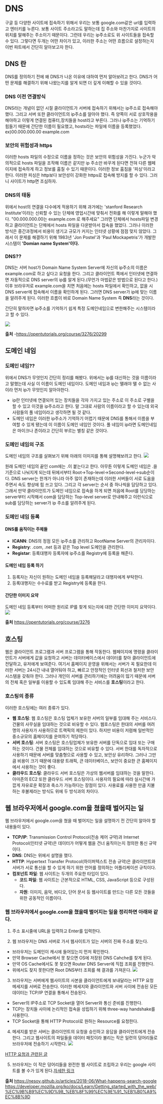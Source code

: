 # DNS
구글 등 다양한 사이트에 접속하기 위해서 우리는 보통 google.com같은 url를 입력하고 엔터키를 누른다.
보통 사이트 주소라고도 말하는데 집 주소와 마찬가지로 사이트의 위치를 말해주는 주소이기 때문이다.
그런데 우리는 ip주소로도 위 사이트들을 접속할 수 있다.
그렇다면 두개는 어떤 차이가 있고, 이러한 주소는 어떤 흐름으로 설정하는지 이번 파트에서 간단히 알아보고자 한다.

## DNS 란
DNS를 정의하기 전에 왜 DNS가 나온 이유에 대하여 먼저 알아보려고 한다.
DNS가 어떤 문제를 해결하기 위해 나왔는지를 알게 되면 더 깊게 이해할 수 있을 것이다.

### DNS 이전 연결방식
DNS라는 개념이 없던 시절 클라이언트가 서버에 접속하기 위해서는 ip주소로 접속해야 했다.
그리고 서버 또한 클라이언트의 ip주소를 알아야 했다.
즉 양쪽이 서로 상호작용을 해야하고 이렇게 연결된 컴퓨터,장치들을 host라고 부른다.
그러나 ip주소는 기억하기 힘들기 때문에 간단한 이름이 필요했고, hosts라는 파일에 이름을 등록했었다.
ex)00.000.000.00 example.com

### 보안의 위험성과 https
이러한 hosts 파일의 수정으로 이름을 정하는 것은 보안의 위험성을 가진다.
누군가 악의적으로 hosts 파일을 조작해 이름은 같지만 ip 주소만 바꾸게 된다면 전혀 다른 웹페이지에 접속하게 하고 정보를 훔칠 수 있기 때문이다.
이러한 정보 훔침을 '피싱'이라고 한다.
이러한 피싱은 http보다 보안성이 강화한 https로 접속해 방지를 할 수 있다.
그러니 사이트가 http면 조심하자.

### DNS의 태동
위에서 host의 연결을 다수에게 적용하기 위해 과거에는 'stanford Research Institute'이라는 신뢰할 수 있는 단체에 영업시간에 맞춰서 전화를 해 이렇게 말해야 했다.
"00.000.000.00는  example.com 로 해주세요"
그러면 단체에서 hosts파일 변경하고 클라이언트는 단체에서 hosts 파일을 다운받아서 접속을 했었다.
그러나 이러한 방식은 중간과정에서 비용이 생기고 규모가 커지는 인터넷 상황에 점점 맞지 않았다.
그래서 이 문제를 해결하기 위해 1983년 'Jon Postel'과 'Paul Mockapetris'가 개발한 시스템이 <strong>'Domian name System'이다.</strong>

### DNS??
DNS는 서버 host가 Domain Name System Server에 자신의 ip주소의 이름은 example.com로 하고 싶다고 요청을 한다.
그리고 클라이언트 쪽에서 인터넷에 연결하면 자동적으로 DNS server의 ip를 알게 된다.(무언가 마법같은 방법으로 된다고 한다.)
이후 브라우저로 example.com을 치면 처음에는 hosts 파일에서 확인하고, 없을 시 DNS server에 접속해서 이름을 확인하게 된다.
그러면 DNS server가 ip에 맞는 이름을 알려주게 된다.
이러한 흐름이 바로 Domain Name System 즉 <strong>DNS</strong>라는 것이다.

간단히 말하자면 ip주소를 기억하기 쉽게 특정 도메인네임으로 변한해주는 시스템이라고 할 수 있다.

![](https://s3-ap-northeast-2.amazonaws.com/opentutorials-user-file/module/3421/8340.jpeg)

**출처**
-https://opentutorials.org/course/3276/20299


## 도메인 네임

### 도메인 네임??
위에서 DNS가 무엇인지 간단히 정리를 해봤다.
위에서는 ip를 대신하는 것을 이름이라고 말했는데 사실 이 이름이 도메인 네임이다.
도메인 네임과 ip는 땔래야 땔 수 없는 사이라 먼저 ip가 무엇인지 알아야한다.
- ip란 인터넷에 연결되어 있는 장치들을 각자 가지고 있는 주소로 이 주소로 구별을 할 수 있고 이것을 ip주소라고 한다.
말 그대로 사람의 이름이라고 할 수 있는데 외국 사람들의 풀 네임이라고 생각하면 될 것 같다.
- 도메인 네임은 이러한 ip주소가 기억하기 어렵기 때문에 DNS를 통해서 이름을 부여할 수 있게 됐는데 이 이름이 도메인 네임인 것이다.
풀 네임이 ip라면 도메인네임은 마이크나 존이라고 간단히 부르는 별칭 같은 것이다.

### 도메인 네임의 구조
도메인 네임의 구조를 살펴보기 위해 아래의 이미지를 통해 설명해보려고 한다.
![](https://s3-ap-northeast-2.amazonaws.com/opentutorials-user-file/module/3421/8338.jpeg)

원래 도메인 네임의 끝인 com에는 .이 붙는다고 한다.
아무튼 이렇게 도메인 네임은 .을 기준으로 나눠지게 되는데 뒤에서부터 Root->Top-level->Second-level->sub순이다.
DNS server는 한개가 아니라 아주 많이 존재하는데 이러한 서버들이 서로 도움을 주면서 속도 향상에 힘 쓰고 있다.
그리고 각 server는 순서 중 하나씩을 담당하고 있다.
그래서 만약 클라이언트가 도메인 네임으로 접속을 하게 되면 처음에 Root를 담당하는 server부터 시작해서 com을 담당하는 Top-level server로 안내해주고 이런식으로 sub를 담당하는 server가 ip 주소를 알려주게 된다.

### 도메인 네임 등록
#### DNS를 움직이는 주체들
  - **ICANN**: DNS의 정점 모든 ip주소를 관리하고 RootName Server의 관리자이다.
  - **Registry**: .com, .net 등과 같은 Top level 도메인을 관리한다.
  - **Registar**: 등록대행자 등록자에 ip주소를 Registry에 등록을 해준다.

#### 도메인 네임 등록 하기
  1. 등록자는 자신이 원하는 도메인 네임을 등록해달라고 대행자에게 부탁한다.
  2. 등록대행자는 수수료를 받고 Registry에 등록을 한다.

#### 간단한 이미지 요약
도메인 네임 등록부터 어떠한 원리로 IP를 찾게 되는지에 대한 간단한 이미지 요약이다.
![](../image/DNS.png)

**출처**
https://opentutorials.org/course/3276

## 호스팅
웹은 클라이언트 프로그램과 서버 프로그램을 통해 작동한다.
웹페이지에 명령을 클라이언트가 서버에게 값을 요청하고 서버는 데이터베이스에서 데이터를 찾아 클라이언트에 전달하고,
유저에게 보여준다.
여기서 홈페이지 운영을 위해서는 서버가 꼭 필요한데 이러한 서버는 24시간 내내 열어둬야 하고, 빠르고 안정적인 인터넷 회선과
철저한 보안 시스템을 갖춰야 한다.
그러나 개인이 서버를 관리하기에는 어려움이 많기 때문에 서버의 전체 혹은 일부를 이용할 수 있도록 임대해 주는 서비스를 <strong>호스팅</strong>이라고 한다.

### 호스팅의 종류
이러한 호스팅에는 여러 종류가 있다.
- **웹 호스팅**: 웹 호스팅은 호스팅 업체가 보유한 서버의 일부를 임대해 주는 서비스다.
건물의 사무실을 임대하는 것으로 비유할 수 있다.
웹호스팅은 한대의 서버를 여려명의 사용자가 사용하므로 트랙픽의 제한이 있다.
하지만 비용이 저렴해 일반적인 중소규모의 홈페이지를 운여하기 적당하다.
- **서버 호스팅**: 서버 호스팅은 호스팅업체가 보유한 서버를 단독으로 임대 또는 구매하는 것이다.
건물 전체를 임대하는 것으로 비유할 수 있다.
서버 한대를 독자적으로 사용하기 때문에 서버를 맞춤형으로 사용할 수 있고, 보안상 유리하다.
그러나 그만큼 비용이 크기 때문에 대용량 트래픽, 큰 데이터베이스, 보안이 중요한 큰 홈페이지에서 사용하는 것이 좋다.
- **클라우드 호스팅**: 클라우드 서버 호스팅은 가상의 웹서버를 임대하는 것을 말한다.
아마존의 EC2 또한 클라우드 서버 호스팅이다.
사용자의 필요에 따라 실시간에 가깝게 자유로운 확장과 축소가 가능하다는 장점이 있다.
사용료를 사용한 만큼 지불하는 후불제라는 방식도 위에 두 방식과의 차이다.



## 웹 브라우저에서 google.com을 쳤을때 벌어지는 일
웹 브라우저에서 google.com을 쳤을 때 벌어지는 일을 설명하기 전 간단히 알아야 할 내용들이 있다.

- **TCP/IP**: Transmission Control Protocol(전송 제어 규약)과 Internet Protocol(인터넷 규약)은 데이터가 어떻게 웹을 건너 움직이는지 정의한 통신 규약이다.
- **DNS**: DNS는 위에서 설명을 했다.
- **HTTP**: Hypertext Transfer Protocol(하이퍼텍스트 전송 규약)은 클라이언트와 서버가 서로 통신을 할 수 있게 하기 위한 언어를 정의하는 어플리케이션 규칙이다.
- **컴포넌트 파일**: 웹 사이트는 두개의 주요한 타입이 있다.
  - **코드 파일**: 웹 사이트는 근본적으로 HTML, CSS, JavaScript 등으로 구성된다.
  - **자원**: 이미지, 음악, 비디오, 단어 문서 등 웹사이트를 만드는 다른 모든 것들을 위한 공동적인 이름이다.

### 웹 브라우저에서 google.com을 쳤을때 벌어지는 일을 정리하면 아래와 같다.

1. 주소 표시줄에 URL을 입력하고 Enter를 입력한다.

2. 웹 브라우저는 DNS 서버로 가서 웹사이트가 있는 서버의 진짜 주소를 찾는다.
  - 브라우저는 도메인이 캐시에 들어있는지 먼저 확인한다.
  - 만약 Browser Cache에서 못 찾으면 OS에 저장된 DNS Cahche를 찾게 된다.
  - 만약 OS Cache에서도 못 찾으면 Router DNS Server에 직접 조회를 진행한다.
  - 위에서도 찾지 못한다면 Root DNS부터 조회를 해 결과를 가져온다.
  ![](https://nesoy.github.io/assets/posts/20180617/4.png)

3. 브라우저는 서버에게 웹사이트의 사본을 클라이언트에게 보내달라는 HTTP 요청 메세지를 서버로 전송한다.
이러한 메세지와 클라이언트와 서버 사이에 전송된 모든 데이터는 TCP/IP 연결을 통해서 전송된다.
  - Server의 IP주소로 TCP Socket을 열어 Server와 통신 준비를 진행한다.
  - TCP는 장치들 사이에 논리적인 접속을 성립하기 위해 three-way handshake를 사용한다.
  - TCP Socket을 통해 HTTP Protocol로 원하는 Resource를 요청한다.
  
4. 메세지를 받은 서버는 클라이언트의 요청을 승인하고 응답을 클라이언트에게 전송한다.
그리고 웹사이트의 파일들을 데이터 패킷이라 불리는 작은 일련의 덩어리들로 브라우저에 전송하기 시작한다.
![](https://mdn.mozillademos.org/files/8973/Client-server.jpg)

  [HTTP 요청과 관련된 글](https://d2.naver.com/helloworld/59361)
  

5. 브라우저는 이 작은 덩어리들을 완전한 웹 사이트로 조립하고 우리는 google 사이트를 볼 수가 있게 된다.[자세한 링크](https://d2.naver.com/helloworld/59361)


**출처**
https://nesoy.github.io/articles/2018-06/What-happens-search-google
https://developer.mozilla.org/ko/docs/Learn/Getting_started_with_the_web/%EC%9B%B9%EC%9D%98_%EB%8F%99%EC%9E%91_%EB%B0%A9%EC%8B%9D